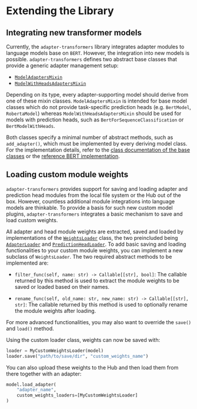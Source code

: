 # Extending the Library

## Integrating new transformer models

Currently, the `adapter-transformers` library integrates adapter modules to language models base on `BERT`. However, the integration into new models is possible. `adapter-transformers` defines two abstract base classes that provide a generic adapter management setup:
- [`ModelAdaptersMixin`](classes/model_mixins.html#modeladaptersmixin)
- [`ModelWithHeadsAdaptersMixin`](classes/model_mixins.html#modelwithheadsadaptersmixin)

Depending on its type, every adapter-supporting model should derive from one of these mixin classes. `ModelAdaptersMixin` is intended for base model classes which do not provide task-specific prediction heads (e.g. `BertModel`, `RobertaModel`) whereas `ModelWithHeadsAdaptersMixin` should be used for models with prediction heads, such as `BertForSequenceClassification` or `BertModelWithHeads`.

Both classes specify a minimal number of abstract methods, such as `add_adapter()`, which must be implemented by every deriving model class. For the implementation details, refer to the [class documentation of the base classes](classes/model_mixins.md) or the [reference BERT implementation](classes/bert_mixins.md).

## Loading custom module weights

`adapter-transformers` provides support for saving and loading adapter and prediction head modules from the local file system or the Hub out of the box.
However, countless additional module integrations into language models are thinkable.
To provide a basis for such new custom model plugins, `adapter-transformers` integrates a basic mechanism to save and load custom weights.

All adapter and head module weights are extracted, saved and loaded by implementations of the [`WeightsLoader`](classes/weights_loaders.html#weightsloader) class, the two preincluded being [`AdapterLoader`](classes/weights_loaders.html#adapterloader) and [`PredictionHeadLoader`](classes/weights_loaders.html#predictionheadloader). To add basic saving and loading functionalities to your custom module weights, you can implement a new subclass of `WeightsLoader`. The two required abstract methods to be implemented are:

- `filter_func(self, name: str) -> Callable[[str], bool]`: The callable returned by this method is used to extract the module weights to be saved or loaded based on their names.

- `rename_func(self, old_name: str, new_name: str) -> Callable[[str], str]`: The callable returned by this method is used to optionally rename the module weights after loading.

For more advanced functionalities, you may also want to override the `save()` and `load()` method.

Using the custom loader class, weights can now be saved with:
```python
loader = MyCustomWeightsLoader(model)
loader.save("path/to/save/dir", "custom_weights_name")
```

You can also upload these weights to the Hub and then load them from there together with an adapter:
```python
model.load_adapter(
    "adapter_name",
    custom_weights_loaders=[MyCustomWeightsLoader]
)
```
